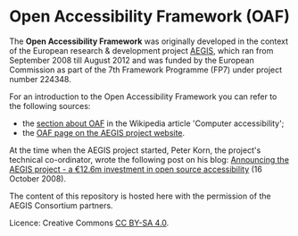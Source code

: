 # Open Accessibility Framework (OAF)

The **Open Accessibility Framework** was originally developed in the context
of the European research & development project 
[AEGIS](http://www.aegis-project.eu/), 
which ran from September 2008 till August 2012
and was funded by the European Commission as part of the 
7th Framework Programme (FP7) under project number 224348. 

For an introduction to the Open Accessibility Framework you can refer to the 
following sources: 
* the [section about OAF](https://en.wikipedia.org/wiki/Computer_accessibility#Open_Accessibility_Framework)
in the Wikipedia article 'Computer accessibility';
* the [OAF page on the AEGIS project website](http://www.aegis-project.eu/index.php?option=com_content&view=article&id=176&Itemid=73).

At the time when the AEGIS project started, Peter Korn, the project's technical
co-ordinator, wrote the following post on his blog:
[Announcing the AEGIS project - a €12.6m investment in open source accessibility](https://blogs.oracle.com/korn/entry/announcing_the_aegis_project_a) 
(16 October 2008).



The content of this repository is hosted here with the permission of the AEGIS
Consortium partners. 

Licence: Creative Commons [CC BY-SA 4.0](LICENCE.html).

